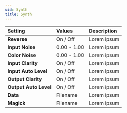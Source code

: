```yaml
---
uid: Synth
title: Synth
---
```


| Setting               | Values          | Description |
| :-------------------- | :-------------- | :---------- |
| **Reverse**           | On / Off | Lorem ipsum |
| **Input Noise**       | 0.00 - 1.00     | Lorem ipsum |
| **Color Noise**       | 0.00 - 1.00     | Lorem ipsum |
| **Input Clarity**     | On / Off | Lorem ipsum |
| **Input Auto Level**  | On / Off | Lorem ipsum |
| **Output Clarity**    | On / Off | Lorem ipsum |
| **Output Auto Level** | On / Off | Lorem ipsum |
| **Data**              | Filename        | Lorem ipsum |
| **Magick**            | Filename        | Lorem ipsum |
